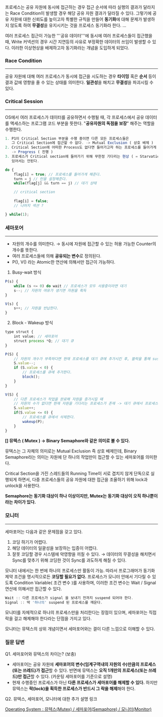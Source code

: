 프로세스는 공유 자원에 동시에 접근하는 경우 접근 순서에 따라 실행의 결과가 달라지는 Race Condition이 발생할 경우 해당 공유 자원 결과가 달라질 수 있다. 
그렇기에 공유 자원에 대한 신뢰도를 높이고자 특별한 규칙을 만들어 **동기화**에 대해 문제가 발생하지 않도록 하여 **무결성**을 유지시키는 것을 프로세스 동기화라 한다.
...

여러 프로세스 접근이 가능한 '''공유 데이터'''에 동시에 여러 프로세스들이 접근했을 때, Write 커넥션의 경우 시간 지연등의 사유로 부정확한 데이터의 쓰임이 발생할 수 있다. 
이러한 이상현상을 배제하고자 동기화라는 개념을 도입하게 되었다.

### Race Condition

---

공유 자원에 대해 여러 프로세스가 동시에 접근을 시도하는 경우 **타이밍** 혹은 **순서** 등이 결과 값에 영향을 줄 수 있는 상태를 의미한다. **일관성**을 해치고 **무결성**을 파괴시킬 수 있다.

### Critical Session

---

OS에서 여러 프로세스가 데이터를 공유하면서 수행될 때, 각 프로세스에서 공유 데이터를 액세스하는 프로그램 코드 부분을 뜻한다. "**공유자원의 독점을 보장**" 해주는 역할을 수행한다.

```jsx
1. P1이 Critical Section 부분을 수행 중이면 다른 모든 프로세스들은 
   그 Critical Section에 접근할 수 없다. -> Mutual Exclusion ( 상호 배제 )
2. Critical Section에 어떠한 Process도 없다면 들어가고자 하는 프로세스를 들어가게 해줘야한다.
   -> Progress ( 진행 )
3. 프로세스가 Critical section에 들어가기 위해 무한정 기다리는 현상 ( = Starvation ) 이 
   있어서는 안된다. 
```

```jsx
do {
	flag[i] = true; // 프로세스를 들어가게 해준다.
	turn = j // 턴을 설정해준다.
	while(flag[j] && turn == j) // 대기 상태

	// critical section
	
	flag[i] = false;
	// 나머지 섹션 ?

} while(1);
```

### 세마포어

---

- 자원의 개수를 의미한다. → 동시에 자원에 접근할 수 있는 허용 가능한 Counter의 개수를 뜻한다.
- 여러 프로세스들에 의해 **공유되는 변수**로 정의된다.
- P(), V() 라는 Atomic한 연산에 의해서만 접근이 가능하다.
1. Busy-wait 방식 

```jsx
P(s) {
	while (s <= 0) do wait // 프로세스가 모두 사용중이라면 대기
	s--; // 자원의 여유가 생기면 자원을 획득
}

V(s) {
	s++; // 자원을 반납한다.
}
```

2. Block - Wakeup 방식 

```jsx
type struct {
	int value; // 세마포어
	struct process *Q; // 대기 큐
}

P(S) {
	// 자원의 개수가 부족하다면 현재 프로세스를 대기 큐에 추가시킨 후, 블락을 통해 suspend 시킨다.
	S.value--;
	if (S.value < 0) {
		// 프로세스를 큐에 추가한다.
		block();
	}
}

V(S) {
	// 다른 프로세스가 작업을 완료해 자원을 증가시킬 때
	// 자원의 수가 없다면 현재 자원을 기다리는 프로세스가 존재 -> 대기 큐에서 프로세스를 꺼내와 깨운다.
	S.value++;
	if(S.value <= 0) {
		// 프로세스를 큐에서 삭제한다.
		wakeup(P);
	}
}
```

**[\] 뮤텍스 ( Mutex )
→ Binary Semaphore와 같은 의미로 볼 수 있다.** 

뮤텍스는 그 자체의 의미로는 Mutual Exclusion 즉 상호 배제인데, Binary Semaphore라는 의미는 자원에 단 하나의 작업만이 접근할 수 있는 세마포어를 의미한다. 

Critical Section을 가진 스레드들의 Running Time이 서로 겹치지 않게 단독으로 실행되게 하면서, 다중 프로세스들의 공유 자원에 대한 접근을 조율하기 위해 lock과 unlock을 사용한다. 

**Semaphore는 동기화 대상이 하나 이상이지만, Mutex는 동기화 대상이 오직 하나뿐이라는 차이가 있다.**

### 모니터

---

세마포어는 다음과 같은 문제점을 갖고 있다. 

1. 코딩 하기가 어렵다. 
2. 해당 데이터의 일괄성을 보장하는 입증이 어렵다. 
3. 잘못 코딩할 경우 시스템에 악영향을 끼칠 수 있다. → 데이터의 무결성을 해치면서 Sync를 맞추기 위해 코딩한 것이 Sync를 과도하게 해칠 수 있다. 

모니터 내에서는 한 번에 하나의 프로세스만 활동이 가능. 따라서 프로그래머가 동기화 제약 조건을 명시적으로든 **코딩할 필요가 없다.** 프로세스가 모니터 안에서 기다릴 수 있도록 Condition Variable( 조건 변수 )를 사용하며, 이러한 조건 변수는 Wait / Signal 연산에 의해서만 접근할 수 있다. 

```jsx
Wait :: 다른 프로세스가 signal 을 보내기 전까지 suspend 되어야 한다. 
Signal :: 딱 '하나의' suspend 된 프로세스를 깨운다. 
```

모니터를 자체적으로 하나의 프로세스만을 처리한다는 장점이 있으며, 
세마포어는 직접 락을 걸고 해제해야 한다라는 단점을 가지고 있다. 

모니터는 뮤텍스의 상위 개념이면서 세마포어와는 결이 다른 느낌으로 이해할 수 있다.

### 질문 답변

Q1. 세마포어와 뮤텍스의 차이는? (보충)

- 세마포어는 공유 자원에 **세마포어의 변수(임계구역내의 자원의 수)만큼의 프로세스(또는 쓰레드)가 접근**할 수 있다. 반면에 뮤텍스는 **오직 1개만의 프로세스(또는 쓰레드)만 접근**할 수 있다. (카운팅 세마포어를 기준으로 설명)
- 현재 수행중인 프로세스가 아닌 **다른 프로세스가 세마포어를 해제할 수 있다.** 하지만 뮤텍스는 **락(lock)을 획득한 프로세스가 반드시 그 락을 해제**해야 한다.



Q2. 뮤텍스, 세마포어, 모니터에 대한 추가 설명 링크

[Operating System : 뮤텍스(Mutex) / 세마포어(Semaphore) / 모니터(Monitor)](https://dev-splin.github.io/cs(computer%20science)/operating%20system/OS-Mutex,Semaphore,Monitor/)

